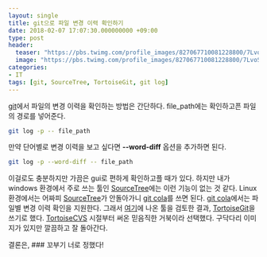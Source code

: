 ```yaml
---
layout: single
title: git으로 파일 변경 이력 확인하기
date: 2018-02-07 17:07:30.000000000 +09:00
type: post
header:
  teaser: "https://pbs.twimg.com/profile_images/827067710081228800/7LvoSGRf_400x400.jpg"
  image: "https://pbs.twimg.com/profile_images/827067710081228800/7LvoSGRf_400x400.jpg"
categories:
- IT
tags: [git, SourceTree, TortoiseGit, git log]
---
```


[git]에서 파일의 변경 이력을 확인하는 방법은 간단하다. file_path에는 확인하고픈 파일의 경로를 넣어준다.

```bash
git log -p -- file_path
```

만약 단어별로 변경 이력을 보고 싶다면 **--word-diff** 옵션을 추가하면 된다.

```bash
git log -p --word-diff -- file_path
```

이걸로도 충분하지만 가끔은 gui로 편하게 확인하고플 때가 있다. 하지만 내가 windows 환경에서 주로 쓰는 툴인 [SourceTree]에는 이런 기능이 없는 것 같다.
Linux 환경에서는 어짜피 [SourceTree]가 안돌아가니 [git cola]를 쓰면 된다. [git cola]에서는 파일별 변경 이력 확인을 지원한다.
그래서 [여기](https://git-scm.com/download/gui/windows)에 나온 툴을 검토한 결과, [TortoiseGit]을 쓰기로 했다. 
[TortoiseCVS] 시절부터 써온 믿음직한 거북이라 선택했다. 구닥다리 이미지가 있지만 깔끔하고 잘 돌아간다.

결론은, ### 꼬부기 너로 정했다!

[git]: https://git-scm.com/
[SourceTree]: https://ko.atlassian.com/software/sourcetree
[git cola]: https://git-cola.github.io/
[TortoiseGit]: https://tortoisegit.org/
[TortoiseCVS]: http://www.tortoisecvs.org/